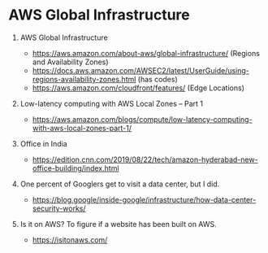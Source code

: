 # AWS Global Infrastructure

1. AWS Global Infrastructure
    - https://aws.amazon.com/about-aws/global-infrastructure/ (Regions and Availability Zones)
    - https://docs.aws.amazon.com/AWSEC2/latest/UserGuide/using-regions-availability-zones.html (has codes)
    - https://aws.amazon.com/cloudfront/features/ (Edge Locations)

1. Low-latency computing with AWS Local Zones – Part 1
    - https://aws.amazon.com/blogs/compute/low-latency-computing-with-aws-local-zones-part-1/

1. Office in India
    - https://edition.cnn.com/2019/08/22/tech/amazon-hyderabad-new-office-building/index.html

1. One percent of Googlers get to visit a data center, but I did.
    - https://blog.google/inside-google/infrastructure/how-data-center-security-works/

1. Is it on AWS? To figure if a website has been built on AWS.
    - https://isitonaws.com/